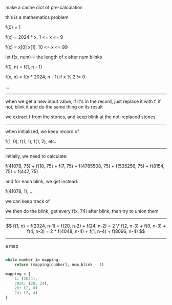 make a cache dict of pre-calculation

this is a mathematics problem

f(0) = 1

f(x) = 2024 \* x, 1 <= x <= 9

f(x) = x[0] x[1], 10 <= x <= 99

let f(x, num) = the length of x after num blinks

f(0, n) = f(1, n - 1)

f(x, n) = f(x \* 2024, n - 1) if x % 2 != 0

...

---

when we get a new input value, if it's in the record, just replace it with f,
if not, blink it and do the same thing on its result

we extract f from the stones, and keep blink at the not-replaced stones

---

when initialized, we keep record of

f(1, 0), f(1, 1), f(1, 2), etc.

---

initially, we need to calculate:

f(41078, 75) + f(18, 75) + f(7, 75) + f(4785508, 75) + f(535256, 75) +
f(8154, 75) + f(447, 75)

and for each blink, we get instead:

f(41078, 1), ...

we can keep track of

we then do the blink, get every f(x, 74) after blink, then try to union them

---

$$
f(1, n) = f(2024, n-1) = f(20, n-2) + f(24, n-2) = 2 \* f(2, n-3) + f(0, n-3) +
f(4, n-3) = 2 * f(4048, n-4) + f(1, n-4) + f(8096, n-4)
$$

---

a map

```python

while number in mapping:
    return (mapping[number], num_blink - 1)

mapping = {
    1: (2024),
    2024: (20, 24),
    20: (2, 0)
    24: (2, 4)
}
```
